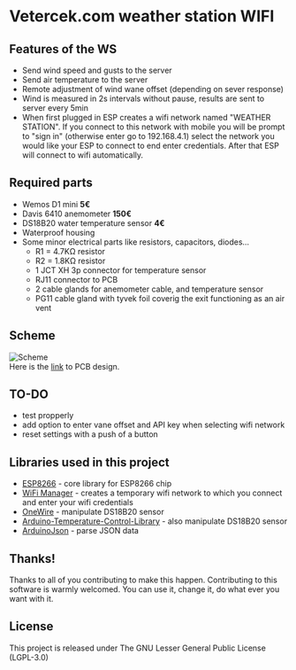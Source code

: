 # Vetercek.com weather station WIFI

## Features of the WS
+ Send wind speed and gusts to the server
+ Send air temperature to the server
+ Remote adjustment of wind wane offset (depending on sever response)
+ Wind is measured in 2s intervals without pause, results are sent to server every 5min
+ When first plugged in ESP creates a wifi network named "WEATHER STATION". If you connect to this network with mobile you will be prompt to "sign in" (otherwise enter go to 192.168.4.1) select the network you would like your ESP to connect to end enter credentials. After that ESP will connect to wifi automatically.

## Required parts
+ Wemos D1 mini  **5€**
+ Davis 6410 anemometer **150€**
+ DS18B20 water temperature sensor **4€**
+ Waterproof housing
+ Some minor electrical parts like resistors, capacitors, diodes...
  + R1 = 4.7KΩ resistor
  + R2 = 1.8KΩ resistor
  + 1 JCT XH 3p connector for temperature sensor
  + RJ11 connector to PCB
  + 2 cable glands for anemometer cable, and temperature sensor
  + PG11 cable gland with tyvek foil coverig the exit functioning as an air vent


## Scheme
![Scheme](img/scheme.png)  
Here is the [link](https://easyeda.com/jaka87/wemos-d1) to PCB design.  

## TO-DO
+ test propperly
+ add option to enter vane offset and API key when selecting wifi network
+ reset settings with a push of a button

## Libraries used in this project
+ [ESP8266](https://github.com/esp8266/Arduino) - core library for ESP8266 chip
+ [WiFi Manager](https://github.com/tzapu/WiFiManager) - creates a temporary wifi network to which you connect and enter your wifi credentials
+ [OneWire](https://github.com/PaulStoffregen/OneWire) - manipulate DS18B20 sensor
+ [Arduino-Temperature-Control-Library](https://github.com/milesburton/Arduino-Temperature-Control-Library) - also manipulate DS18B20 sensor
+ [ArduinoJson](https://github.com/bblanchon/ArduinoJson) - parse JSON data

## Thanks!
Thanks to all of you contributing to make this happen. 
Contributing to this software is warmly welcomed. You can use it, change it, do what ever you want with it.

## License
This project is released under
The GNU Lesser General Public License (LGPL-3.0)
